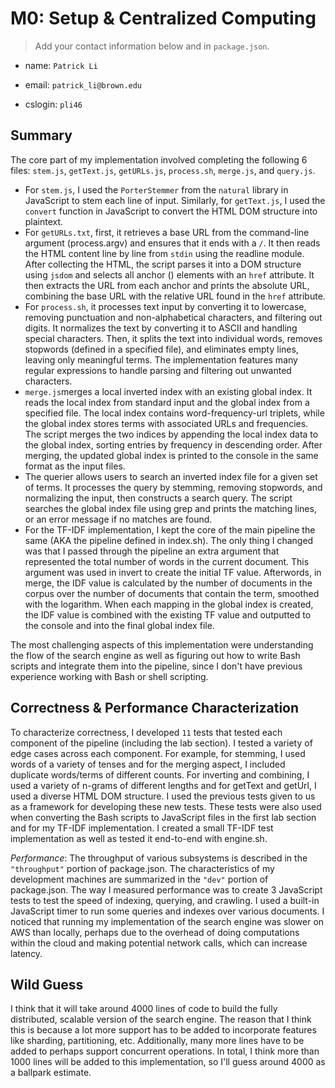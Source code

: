 # M0: Setup & Centralized Computing

> Add your contact information below and in `package.json`.

* name: `Patrick Li`

* email: `patrick_li@brown.edu`

* cslogin: `pli46`


## Summary
The core part of my implementation involved completing the following 6 files: `stem.js`, `getText.js`, `getURLs.js`, `process.sh`, `merge.js`, and `query.js`. 

- For `stem.js`, I used the `PorterStemmer` from the `natural` library in JavaScript to stem each line of input. Similarly, for `getText.js`, I used the `convert` function in JavaScript to convert the HTML DOM structure into plaintext. 
- For `getURLs.txt`, first, it retrieves a base URL from the command-line argument (process.argv) and ensures that it ends with a `/`. It then reads the HTML content line by line from `stdin` using the readline module. After collecting the HTML, the script parses it into a DOM structure using `jsdom` and selects all anchor (<a>) elements with an `href` attribute. It then extracts the URL from each anchor and prints the absolute URL, combining the base URL with the relative URL found in the `href` attribute.
- For `process.sh`, it processes text input by converting it to lowercase, removing punctuation and non-alphabetical characters, and filtering out digits. It normalizes the text by converting it to ASCII and handling special characters. Then, it splits the text into individual words, removes stopwords (defined in a specified file), and eliminates empty lines, leaving only meaningful terms. The implementation features many regular expressions to handle parsing and filtering out unwanted characters.
- `merge.js`merges a local inverted index with an existing global index. It reads the local index from standard input and the global index from a specified file. The local index contains word-frequency-url triplets, while the global index stores terms with associated URLs and frequencies. The script merges the two indices by appending the local index data to the global index, sorting entries by frequency in descending order. After merging, the updated global index is printed to the console in the same format as the input files.
- The querier allows users to search an inverted index file for a given set of terms. It processes the query by stemming, removing stopwords, and normalizing the input, then constructs a search query. The script searches the global index file using grep and prints the matching lines, or an error message if no matches are found.
- For the TF-IDF implementation, I kept the core of the main pipeline the same (AKA the pipeline defined in index.sh). The only thing I changed was that I passed through the pipeline an extra argument that represented the total number of words in the current document. This argument was used in invert to create the initial TF value. Afterwords, in merge, the IDF value is calculated by the number of documents in the corpus over the number of documents that contain the term, smoothed with the logarithm. When each mapping in the global index is created, the IDF value is combined with the existing TF value and outputted to the console and into the final global index file.

The most challenging aspects of this implementation were understanding the flow of the search engine as well as figuring out how to write Bash scripts and integrate them into the pipeline, since I don't have previous experience working with Bash or shell scripting.

## Correctness & Performance Characterization
To characterize correctness, I developed `11` tests that tested each component of the pipeline (including the lab section). I tested a variety of edge cases across each component. For example, for stemming, I used words of a variety of tenses and for the merging aspect, I included duplicate words/terms of different counts. For inverting and combining, I used a variety of n-grams of different lengths and for getText and getUrl, I used a diverse HTML DOM structure. I used the previous tests given to us as a framework for developing these new tests. These tests were also used when converting the Bash scripts to JavaScript files in the first lab section and for my TF-IDF implementation. I created a small TF-IDF test implementation as well as tested it end-to-end with engine.sh.

*Performance*: The throughput of various subsystems is described in the `"throughput"` portion of package.json. The characteristics of my development machines are summarized in the `"dev"` portion of package.json. The way I measured performance was to create 3 JavaScript tests to test the speed of indexing, querying, and crawling. I used a built-in JavaScript timer to run some queries and indexes over various documents. I noticed that running my implementation of the search engine was slower on AWS than locally, perhaps due to the overhead of doing computations within the cloud and making potential network calls, which can increase latency.


## Wild Guess
I think that it will take around 4000 lines of code to build the fully distributed, scalable version of the search engine. The reason that I think this is because a lot more support has to be added to incorporate features like sharding, partitioning, etc. Additionally, many more lines have to be added to perhaps support concurrent operations. In total, I think more than 1000 lines will be added to this implementation, so I'll guess around 4000 as a ballpark estimate.